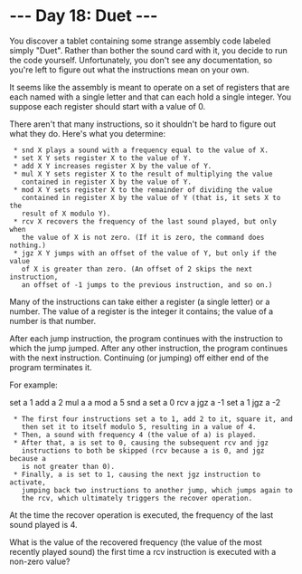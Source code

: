 # --- Day 18: Duet ---

   You discover a tablet containing some strange assembly code labeled simply
   "Duet". Rather than bother the sound card with it, you decide to run the
   code yourself. Unfortunately, you don't see any documentation, so you're
   left to figure out what the instructions mean on your own.

   It seems like the assembly is meant to operate on a set of registers that
   are each named with a single letter and that can each hold a single
   integer. You suppose each register should start with a value of 0.

   There aren't that many instructions, so it shouldn't be hard to figure out
   what they do. Here's what you determine:

     * snd X plays a sound with a frequency equal to the value of X.
     * set X Y sets register X to the value of Y.
     * add X Y increases register X by the value of Y.
     * mul X Y sets register X to the result of multiplying the value
       contained in register X by the value of Y.
     * mod X Y sets register X to the remainder of dividing the value
       contained in register X by the value of Y (that is, it sets X to the
       result of X modulo Y).
     * rcv X recovers the frequency of the last sound played, but only when
       the value of X is not zero. (If it is zero, the command does nothing.)
     * jgz X Y jumps with an offset of the value of Y, but only if the value
       of X is greater than zero. (An offset of 2 skips the next instruction,
       an offset of -1 jumps to the previous instruction, and so on.)

   Many of the instructions can take either a register (a single letter) or a
   number. The value of a register is the integer it contains; the value of a
   number is that number.

   After each jump instruction, the program continues with the instruction to
   which the jump jumped. After any other instruction, the program continues
   with the next instruction. Continuing (or jumping) off either end of the
   program terminates it.

   For example:

 set a 1
 add a 2
 mul a a
 mod a 5
 snd a
 set a 0
 rcv a
 jgz a -1
 set a 1
 jgz a -2

     * The first four instructions set a to 1, add 2 to it, square it, and
       then set it to itself modulo 5, resulting in a value of 4.
     * Then, a sound with frequency 4 (the value of a) is played.
     * After that, a is set to 0, causing the subsequent rcv and jgz
       instructions to both be skipped (rcv because a is 0, and jgz because a
       is not greater than 0).
     * Finally, a is set to 1, causing the next jgz instruction to activate,
       jumping back two instructions to another jump, which jumps again to
       the rcv, which ultimately triggers the recover operation.

   At the time the recover operation is executed, the frequency of the last
   sound played is 4.

   What is the value of the recovered frequency (the value of the most
   recently played sound) the first time a rcv instruction is executed with a
   non-zero value?

